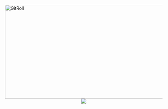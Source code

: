 <a href="https://gitroll.io/profile/uWZCkPJbzQWTprdO97yj8w9FaiER2" target="_blank">
    <img src="https://gitroll.io/api/badges/profiles/v1/uWZCkPJbzQWTprdO97yj8w9FaiER2" alt="GitRoll" width="600" height="300"/>
</a>
<br>
<div align="center">
    <img src="https://komarev.com/ghpvc/?username=Schuh1337&color=blue">
</div>
